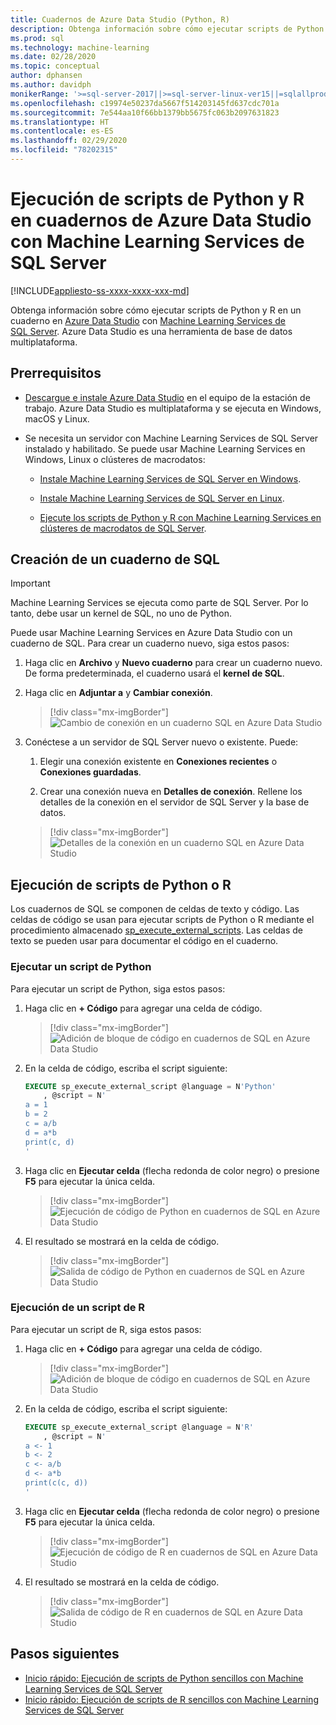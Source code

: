 ```yaml
---
title: Cuadernos de Azure Data Studio (Python, R)
description: Obtenga información sobre cómo ejecutar scripts de Python y R en un cuaderno en Azure Data Studio con Machine Learning Services de SQL Server.
ms.prod: sql
ms.technology: machine-learning
ms.date: 02/28/2020
ms.topic: conceptual
author: dphansen
ms.author: davidph
monikerRange: '>=sql-server-2017||>=sql-server-linux-ver15||=sqlallproducts-allversions'
ms.openlocfilehash: c19974e50237da5667f514203145fd637cdc701a
ms.sourcegitcommit: 7e544aa10f66bb1379bb5675fc063b2097631823
ms.translationtype: HT
ms.contentlocale: es-ES
ms.lasthandoff: 02/29/2020
ms.locfileid: "78202315"
---
```

# <a name="run-python-and-r-scripts-in-azure-data-studio-notebooks-with-sql-server-machine-learning-services"></a>Ejecución de scripts de Python y R en cuadernos de Azure Data Studio con Machine Learning Services de SQL Server
[!INCLUDE[appliesto-ss-xxxx-xxxx-xxx-md](../../includes/appliesto-ss-xxxx-xxxx-xxx-md.md)]

Obtenga información sobre cómo ejecutar scripts de Python y R en un cuaderno en [Azure Data Studio](https://docs.microsoft.com/sql/azure-data-studio/what-is) con [Machine Learning Services de SQL Server](../what-is-sql-server-machine-learning.md). Azure Data Studio es una herramienta de base de datos multiplataforma.

## <a name="prerequisites"></a>Prerrequisitos

- [Descargue e instale Azure Data Studio](https://docs.microsoft.com/sql/azure-data-studio/download-azure-data-studio) en el equipo de la estación de trabajo. Azure Data Studio es multiplataforma y se ejecuta en Windows, macOS y Linux.

- Se necesita un servidor con Machine Learning Services de SQL Server instalado y habilitado. Se puede usar Machine Learning Services en Windows, Linux o clústeres de macrodatos:

    - [Instale Machine Learning Services de SQL Server en Windows](sql-machine-learning-services-windows-install.md).

    - [Instale Machine Learning Services de SQL Server en Linux](../../linux/sql-server-linux-setup-machine-learning.md).

    - [Ejecute los scripts de Python y R con Machine Learning Services en clústeres de macrodatos de SQL Server](../../big-data-cluster/machine-learning-services.md).

## <a name="create-a-sql-notebook"></a>Creación de un cuaderno de SQL

> [!IMPORTANT]
> Machine Learning Services se ejecuta como parte de SQL Server. Por lo tanto, debe usar un kernel de SQL, no uno de Python.

Puede usar Machine Learning Services en Azure Data Studio con un cuaderno de SQL. Para crear un cuaderno nuevo, siga estos pasos:

1. Haga clic en **Archivo** y **Nuevo cuaderno** para crear un cuaderno nuevo. De forma predeterminada, el cuaderno usará el **kernel de SQL**.

1. Haga clic en **Adjuntar a** y **Cambiar conexión**. 

    > [!div class="mx-imgBorder"]
    > ![Cambio de conexión en un cuaderno SQL en Azure Data Studio](media/ads-attach-to-connection.png)
    
1. Conéctese a un servidor de SQL Server nuevo o existente. Puede:

    1. Elegir una conexión existente en **Conexiones recientes** o **Conexiones guardadas**.

    1. Crear una conexión nueva en **Detalles de conexión**. Rellene los detalles de la conexión en el servidor de SQL Server y la base de datos.

    > [!div class="mx-imgBorder"]
    > ![Detalles de la conexión en un cuaderno SQL en Azure Data Studio](media/ads-connection-details.png)  

## <a name="run-python-or-r-scripts"></a>Ejecución de scripts de Python o R

Los cuadernos de SQL se componen de celdas de texto y código. Las celdas de código se usan para ejecutar scripts de Python o R mediante el procedimiento almacenado [sp_execute_external_scripts](../../relational-databases/system-stored-procedures/sp-execute-external-script-transact-sql.md). Las celdas de texto se pueden usar para documentar el código en el cuaderno.

### <a name="run-a-python-script"></a>Ejecutar un script de Python

Para ejecutar un script de Python, siga estos pasos:

1. Haga clic en **+ Código** para agregar una celda de código.

    > [!div class="mx-imgBorder"]
    > ![Adición de bloque de código en cuadernos de SQL en Azure Data Studio](media/ads-add-code.png)  

1. En la celda de código, escriba el script siguiente:

    ```sql
    EXECUTE sp_execute_external_script @language = N'Python'
        , @script = N'
    a = 1
    b = 2
    c = a/b
    d = a*b
    print(c, d)
    '
    ```

1. Haga clic en **Ejecutar celda** (flecha redonda de color negro) o presione **F5** para ejecutar la única celda.

    > [!div class="mx-imgBorder"]
    > ![Ejecución de código de Python en cuadernos de SQL en Azure Data Studio](media/ads-run-python.png)  

1. El resultado se mostrará en la celda de código.

    > [!div class="mx-imgBorder"]
    > ![Salida de código de Python en cuadernos de SQL en Azure Data Studio](media/ads-run-python-output.png)  

### <a name="run-an-r-script"></a>Ejecución de un script de R

Para ejecutar un script de R, siga estos pasos:

1. Haga clic en **+ Código** para agregar una celda de código.

    > [!div class="mx-imgBorder"]
    > ![Adición de bloque de código en cuadernos de SQL en Azure Data Studio](media/ads-add-code.png)  

1. En la celda de código, escriba el script siguiente:

    ```sql
    EXECUTE sp_execute_external_script @language = N'R'
        , @script = N'
    a <- 1
    b <- 2
    c <- a/b
    d <- a*b
    print(c(c, d))
    '
    ```

1. Haga clic en **Ejecutar celda** (flecha redonda de color negro) o presione **F5** para ejecutar la única celda.

    > [!div class="mx-imgBorder"]
    > ![Ejecución de código de R en cuadernos de SQL en Azure Data Studio](media/ads-run-r.png)  

1. El resultado se mostrará en la celda de código.

    > [!div class="mx-imgBorder"]
    > ![Salida de código de R en cuadernos de SQL en Azure Data Studio](media/ads-run-r-output.png)  

## <a name="next-steps"></a>Pasos siguientes

- [Inicio rápido: Ejecución de scripts de Python sencillos con Machine Learning Services de SQL Server](../tutorials/quickstart-python-create-script.md)
- [Inicio rápido: Ejecución de scripts de R sencillos con Machine Learning Services de SQL Server](../tutorials/quickstart-r-create-script.md)
